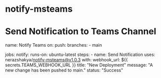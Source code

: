 # notify-msteams
# Send Notification to Teams Channel

name: Notify Teams
on: 
  push:
    branches:
      - main

jobs:
  notify:
    runs-on: ubuntu-latest
    steps:
      - name: Send Notification
        uses: nerazshakya/notify-msteams@v1.0.3
        with:
          webhook_url: ${{ secrets.TEAMS_WEBHOOK_URL }}
          title: "New Deployment"
          message: "A new change has been pushed to main."
          status: "Success"
